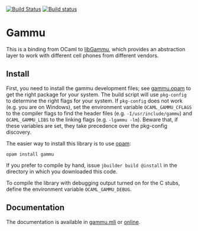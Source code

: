 [![Build Status](https://travis-ci.org/Chris00/ocaml-gammu.svg?branch=master)](https://travis-ci.org/Chris00/ocaml-gammu)
[![Build status](https://ci.appveyor.com/api/projects/status/vmdcb6rsllg0c1ec?svg=true)](https://ci.appveyor.com/project/Chris00/ocaml-gammu)

Gammu
=====

This is a binding from OCaml to [libGammu](http://wammu.eu/), which
provides an abstraction layer to work with different cell phones from
different vendors.

Install
-------

First, you need to install the gammu development files; see
[gammu.opam](gammu.opam) to get the right package for your system.
The build script will use `pkg-config` to determine the right flags
for your system.  If `pkg-config` does not work (e.g. you are on
Windows), set the environment variable `OCAML_GAMMU_CFLAGS` to the
compiler flags to find the header files (e.g. `-I/usr/include/gammu`)
and `OCAML_GAMMU_LIBS` to the linking flags (e.g. `-lgammu -lm`).
Beware that, if these variables are set, they take precedence over the
pkg-config discovery.

The easier way to install this library is to use [opam][]:

    opam install gammu

If you prefer to compile by hand, issue `jbuilder build
@install` in the directory in which you downloaded this code.

To compile the library with debugging output turned on for the C
stubs, define the environment variable `OCAML_GAMMU_DEBUG`.

[opam]: https://opam.ocaml.org/

Documentation
-------------

The documentation is available in [gammu.mli](src/gammu.mli) or
[online](https://Chris00.github.io/ocaml-gammu/doc).
